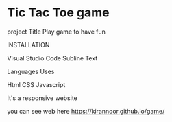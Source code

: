 # Tic Tac Toe game

project Title
Play game to have fun 

INSTALLATION

Visual Studio Code
Subline Text

Languages Uses

Html
CSS
Javascript

It's a responsive website

you can see web here
https://kirannoor.github.io/game/


